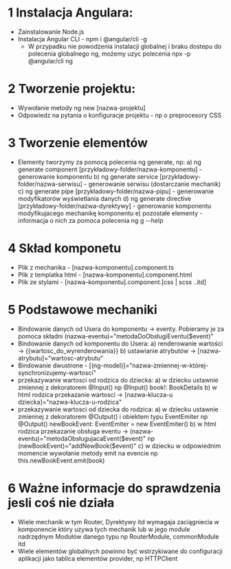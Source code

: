 # 1 Instalacja Angulara:
- Zainstalowanie Node.js
- Instalacja Angular CLI - npm i @angular/cli -g
  * W przypadku nie powodzenia instalacji globalnej i braku dostepu do polecenia globalnego ng, możemy uzyc polecenia npx -p @angular/cli ng

# 2 Tworzenie projektu:
- Wywołanie metody ng new [nazwa-projektu]
- Odpowiedz na pytania o konfiguracje projektu - np o preprocesory CSS

# 3 Tworzenie elementów
- Elementy tworzymy za pomocą polecenia ng generate, np:
  a) ng generate component [przykładowy-folder/nazwa-komponentu] - generowanie komponentu
  b) ng generate service [przykładowy-folder/nazwa-serwisu] - generowanie serwisu (dostarczanie mechanik)
  c) ng generate pipe [przykładowy-folder/nazwa-pipu] - generowanie modyfikatorów wyświetlania danych 
  d) ng generate directive [przykładowy-folder/nazwa-dyrektywy] - generowanie komponentu modyfikujacego mechanikę komponentu
  e) pozostałe elementy - informacja o nich za pomoca polecenia ng g --help

# 4 Skład komponetu
- Plik z mechanika - [nazwa-komponentu].component.ts
- Plik z templatka html - [nazwa-komponentu].component.html
- Plik ze stylami - [nazwa-komponentu].component.[css | scss ..itd]

# 5 Podstawowe mechaniki
- Bindowanie danych od Usera do komponentu -> eventy. Pobieramy je za pomoca składni (nazwa-eventu)="metodaDoObsługiEventu($event)"
- Bindowanie danych od komponentu do Usera:
  a) renderowanie wartości -> {{wartosc_do_wyrenderowania}}
  b) ustawianie atrybutów -> [nazwa-atrybutu]="wartosc-atrybutu"
- Bindowanie dwustrone - [(ng-model)]="nazwa-zmiennej-w-której-synchronizujemy-wartosci"
- przekazywanie wartosci od rodzica do dziecka:
  a) w dziecku ustawnie zmiennej z dekoratorem @Input() np @Input() book!: BookDetails
  b) w html rodzica przekazanie wartosci  -> [nazwa-klucza-u dziecka]="nazwa-klucza-u-rodzica"
- przekazywanie wartosci od dziecka do rodzica:
  a) w dziecku ustawnie zmiennej z dekoratorem @Output() i obiektem typu EventEmiter np @Output() newBookEvent: EventEmiter<Book> = new EventEmiter<Book>()
  b) w html rodzica przekazanie obsługa eventu -> (nazwa-eventu)="metodaObsługujacaEvent($event)" np (newBookEvent)="addNewBook($event)"
  c) w dziecku w odpowiednim momencie wywołanie metody emit na evencie np this.newBookEvent.emit(book)

# 6 Ważne informacje do sprawdzenia jesli coś nie działa
- Wiele mechanik w tym Router, Dyrektywy itd wymagaja zaciągniecia w komponencie który uzywa tych mechanik lub w jego module nadrzędnym Modułów danego typu np RouterModule, commonModule itd
- Wiele elementów globalnych powinno być wstrzykiwane do configuracji aplikacji jako tablica elementów provider, np HTTPClient
